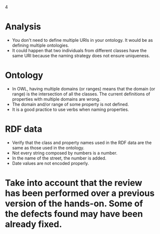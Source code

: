 4
# Analysis
 - You don't need to define multiple URIs in your ontology. It would be as defining multiple ontologies.
 - It could happen that two individuals from different classes have the same URI because the naming strategy does not ensure uniqueness.
# Ontology
 - In OWL, having multiple domains (or ranges) means that the domain (or range) is the intersection of all the classes.  The current definitions of properties with multiple domains are wrong.
 - The domain and/or range of some property is not defined.
 - It is a good practice to use verbs when naming properties.
# RDF data
 - Verify that the class and property names used in the RDF data are the same as those used in the ontology.
 - Not every string composed by numbers is a number.
 - In the name of the street, the number is added.
 - Date values are not encoded properly.
# Take into account that the review has been performed over a previous version of the hands-on. Some of the defects found may have been already fixed.

